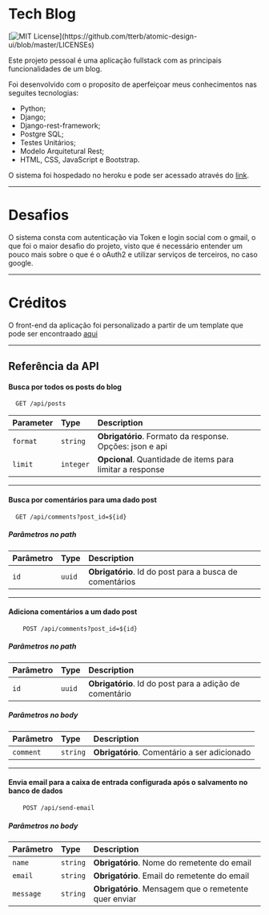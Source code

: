 
# Tech Blog

[![MIT License](https://img.shields.io/apm/l/atomic-design-ui.svg?)](https://github.com/tterb/atomic-design-ui/blob/master/LICENSEs)

Este projeto pessoal é uma aplicação fullstack com as principais funcionalidades de um blog.

Foi desenvolvido com o proposito de aperfeiçoar meus conhecimentos nas seguites tecnologias:

 - Python;
 - Django;
 - Django-rest-framework;
 - Postgre SQL;
 - Testes Unitários;
 - Modelo Arquitetural Rest;
 - HTML, CSS, JavaScript e Bootstrap.

 O sistema foi hospedado no heroku e pode ser acessado através do [link](https://restful-tech-blog.herokuapp.com/).
***
 # Desafios

 O sistema consta com autenticação via Token e login social com o gmail, o que foi o maior desafio do projeto, visto que é necessário entender um pouco mais sobre o que é o oAuth2 e utilizar serviços de terceiros, no caso google.
 ***
 # Créditos
  O front-end da aplicação foi personalizado a partir de um template que pode ser encontraado [aqui](https://startbootstrap.com/theme/clean-blog)
***
## Referência da API

#### Busca por todos os posts do blog

```http
  GET /api/posts
```

| Parameter | Type     | Description                |
| :-------- | :------- | :------------------------- |
| `format` | `string` | **Obrigatório**. Formato da response. Opções: json e api |
| `limit` | `integer` | **Opcional**. Quantidade de items para limitar a response |

***

#### Busca por comentários para uma dado post

```http
  GET /api/comments?post_id=${id}
```
##### Parâmetros no path
| Parâmetro | Type     | Description                       |
| :-------- | :------- | :-------------------------------- |
| `id`      | `uuid` | **Obrigatório**. Id do post para a busca de comentários |

***

#### Adiciona comentários a um dado post

```http
    POST /api/comments?post_id=${id}
```
##### Parâmetros no path
| Parâmetro | Type     | Description                       |
| :-------- | :------- | :-------------------------------- |
| `id`      | `uuid` | **Obrigatório**. Id do post para a adição de comentário |

##### Parâmetros no body
| Parâmetro | Type     | Description                       |
| :-------- | :------- | :-------------------------------- |
| `comment`      | `string` | **Obrigatório**. Comentário a ser adicionado |

***
#### Envia email para a caixa de entrada configurada após o salvamento no banco de dados

```http
    POST /api/send-email
```
##### Parâmetros no body
| Parâmetro | Type     | Description                       |
| :-------- | :------- | :-------------------------------- |
| `name`      | `string` | **Obrigatório**. Nome do remetente do email |
| `email`      | `string` | **Obrigatório**. Email do remetente do email |
| `message`      | `string` | **Obrigatório**. Mensagem que o remetente quer enviar |
